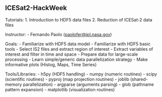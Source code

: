 ICESat2-HackWeek
----------------

Tutorials:
    1. Introduction to HDF5 data files
    2. Reduction of ICESat-2 data files

Instructor:
    - Fernando Paolo (paolofer@jpl.nasa.gov)

Goals:
    - Familiarize with HDF5 data model
    - Familiarize with HDF5 basic tools
    - Select IS2 files and extract region of interest
    - Extract variables of interest and filter in time and space
    - Prepare data for large-scale processing
    - Learn simple/generic data parallelization strategy
    - Make informative plots (Histog, Maps, Time Series)

Tools/Libraries:
    - h5py (HDF5 handling)
    - numpy (numeric routines)
    - scipy (scientific routines)
    - pyproj (map projection routines)
    - joblib (shared-memory parallelization)
    - argparse (arguments parsing)
    - glob (pathname pattern expansion)
    - matplotlib (visualization routines)
